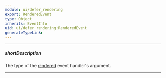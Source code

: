 ```yaml
---
module: ui/defer_rendering
export: RenderedEvent
type: Object
inherits: EventInfo
uid: ui/defer_rendering:RenderedEvent
generateTypeLink: 
---
```

---
##### shortDescription
The type of the [rendered]({basewidgetpath}/Events/#rendered) event handler's argument.

---
<!-- Description goes here -->